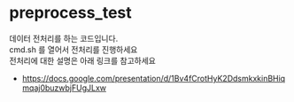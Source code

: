# preprocess_test

데이터 전처리를 하는 코드입니다.<br>
cmd.sh 를 열어서 전처리를 진행하세요  <br>
전처리에 대한 설명은 아래 링크를 참고하세요 <br>
* https://docs.google.com/presentation/d/1Bv4fCrotHyK2DdsmkxkinBHiqmqaj0buzwbjFUgJLxw
